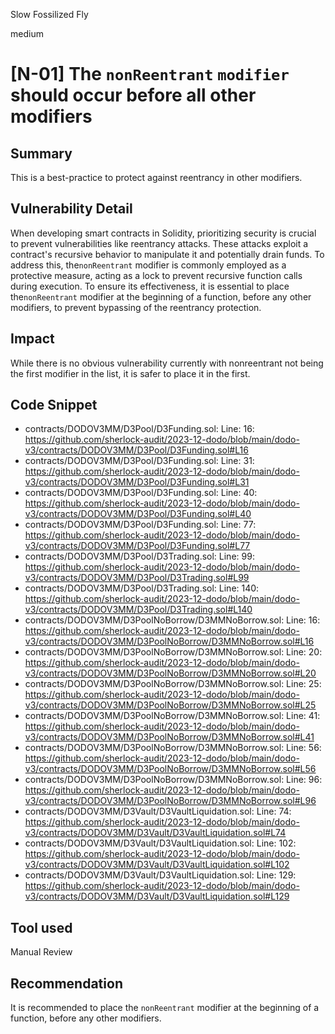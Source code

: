 Slow Fossilized Fly

medium

# [N-01] The `nonReentrant` `modifier` should occur before all other modifiers

## Summary

This is a best-practice to protect against reentrancy in other modifiers.

## Vulnerability Detail

When developing smart contracts in Solidity, prioritizing security is crucial to prevent vulnerabilities like reentrancy attacks. These attacks exploit a contract's recursive behavior to manipulate it and potentially drain funds. To address this, the`nonReentrant` modifier is commonly employed as a protective measure, acting as a lock to prevent recursive function calls during execution. To ensure its effectiveness, it is essential to place the`nonReentrant` modifier at the beginning of a function, before any other modifiers, to prevent bypassing of the reentrancy protection.

## Impact

While there is no obvious vulnerability currently with nonreentrant not being the first modifier in the list, it is safer to place it in the first.

## Code Snippet

- contracts/DODOV3MM/D3Pool/D3Funding.sol: Line: 16: https://github.com/sherlock-audit/2023-12-dodo/blob/main/dodo-v3/contracts/DODOV3MM/D3Pool/D3Funding.sol#L16
- contracts/DODOV3MM/D3Pool/D3Funding.sol: Line: 31: https://github.com/sherlock-audit/2023-12-dodo/blob/main/dodo-v3/contracts/DODOV3MM/D3Pool/D3Funding.sol#L31
- contracts/DODOV3MM/D3Pool/D3Funding.sol: Line: 40: https://github.com/sherlock-audit/2023-12-dodo/blob/main/dodo-v3/contracts/DODOV3MM/D3Pool/D3Funding.sol#L40
- contracts/DODOV3MM/D3Pool/D3Funding.sol: Line: 77: https://github.com/sherlock-audit/2023-12-dodo/blob/main/dodo-v3/contracts/DODOV3MM/D3Pool/D3Funding.sol#L77
- contracts/DODOV3MM/D3Pool/D3Trading.sol: Line: 99: https://github.com/sherlock-audit/2023-12-dodo/blob/main/dodo-v3/contracts/DODOV3MM/D3Pool/D3Trading.sol#L99
- contracts/DODOV3MM/D3Pool/D3Trading.sol: Line: 140: https://github.com/sherlock-audit/2023-12-dodo/blob/main/dodo-v3/contracts/DODOV3MM/D3Pool/D3Trading.sol#L140
- contracts/DODOV3MM/D3PoolNoBorrow/D3MMNoBorrow.sol: Line: 16: https://github.com/sherlock-audit/2023-12-dodo/blob/main/dodo-v3/contracts/DODOV3MM/D3PoolNoBorrow/D3MMNoBorrow.sol#L16
- contracts/DODOV3MM/D3PoolNoBorrow/D3MMNoBorrow.sol: Line: 20: https://github.com/sherlock-audit/2023-12-dodo/blob/main/dodo-v3/contracts/DODOV3MM/D3PoolNoBorrow/D3MMNoBorrow.sol#L20
- contracts/DODOV3MM/D3PoolNoBorrow/D3MMNoBorrow.sol: Line: 25: https://github.com/sherlock-audit/2023-12-dodo/blob/main/dodo-v3/contracts/DODOV3MM/D3PoolNoBorrow/D3MMNoBorrow.sol#L25
- contracts/DODOV3MM/D3PoolNoBorrow/D3MMNoBorrow.sol: Line: 41:  https://github.com/sherlock-audit/2023-12-dodo/blob/main/dodo-v3/contracts/DODOV3MM/D3PoolNoBorrow/D3MMNoBorrow.sol#L41
- contracts/DODOV3MM/D3PoolNoBorrow/D3MMNoBorrow.sol: Line: 56: https://github.com/sherlock-audit/2023-12-dodo/blob/main/dodo-v3/contracts/DODOV3MM/D3PoolNoBorrow/D3MMNoBorrow.sol#L56
- contracts/DODOV3MM/D3PoolNoBorrow/D3MMNoBorrow.sol: Line: 96: https://github.com/sherlock-audit/2023-12-dodo/blob/main/dodo-v3/contracts/DODOV3MM/D3PoolNoBorrow/D3MMNoBorrow.sol#L96
- contracts/DODOV3MM/D3Vault/D3VaultLiquidation.sol: Line: 74: https://github.com/sherlock-audit/2023-12-dodo/blob/main/dodo-v3/contracts/DODOV3MM/D3Vault/D3VaultLiquidation.sol#L74
- contracts/DODOV3MM/D3Vault/D3VaultLiquidation.sol: Line: 102: https://github.com/sherlock-audit/2023-12-dodo/blob/main/dodo-v3/contracts/DODOV3MM/D3Vault/D3VaultLiquidation.sol#L102
- contracts/DODOV3MM/D3Vault/D3VaultLiquidation.sol: Line: 129: https://github.com/sherlock-audit/2023-12-dodo/blob/main/dodo-v3/contracts/DODOV3MM/D3Vault/D3VaultLiquidation.sol#L129

## Tool used

Manual Review

## Recommendation

It is recommended to place the `nonReentrant` modifier at the beginning of a function, before any other modifiers.
